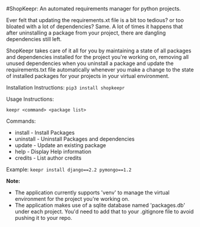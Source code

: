 #ShopKeepr:
An automated requirements manager for python projects.

Ever felt that updating the requirements.xt file is a bit too tedious? or too bloated with a lot of dependencies? Same. A lot of times it happens that after uninstalling a package from your project, there are dangling dependencies still left.

ShopKeepr takes care of it all for you by maintaining a state of all packages and dependencies installed for the project you're working on, removing all unused dependencies when you uninstall a package and update the requirements.txt file automatically whenever you make a change to the state of installed packages for your projects in your virtual environment.

Installation Instructions:
``
pip3 install shopkeepr
``

Usage Instructions:

``
keepr <command> <package list>
``

Commands:

* install - Install Packages
* uninstall - Uninstall Packages and dependencies
* update - Update an existing package
* help - Display Help information
* credits - List author credits

Example:
``
keepr install django==2.2 pymongo==1.2
``

**Note:**
* The application currently supports 'venv' to manage the virtual environment for the project you're working on.
* The application makes use of a sqlite database named 'packages.db' under each project. You'd need to add that to your .gitignore file to avoid pushing it to your repo.
